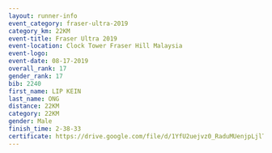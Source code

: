 ```yaml
---
layout: runner-info 
event_category: fraser-ultra-2019 
category_km: 22KM 
event-title: Fraser Ultra 2019 
event-location: Clock Tower Fraser Hill Malaysia 
event-logo: 
event-date: 08-17-2019 
overall_rank: 17
gender_rank: 17
bib: 2240
first_name: LIP KEIN
last_name: ONG
distance: 22KM
category: 22KM
gender: Male
finish_time: 2-38-33
certificate: https://drive.google.com/file/d/1YfU2uejvz0_RaduMUenjpLjlTUD5LiZr/view?usp=sharing
---
```

